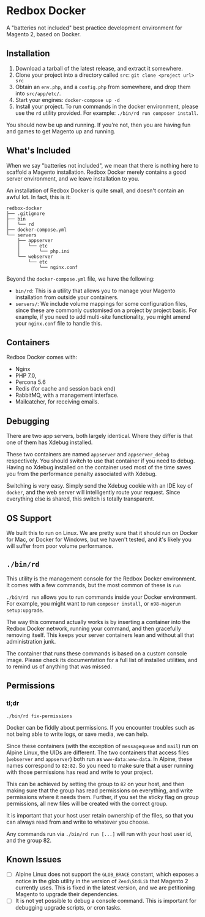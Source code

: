 # Redbox Docker

A "batteries not included" best practice development environment for Magento 2,
based on Docker.

## Installation

1. Download a tarball of the latest release, and extract it somewhere.
2. Clone your project into a directory called `src`: `git clone <project url>
src`
1. Obtain an `env.php`, and a `config.php` from somewhere, and drop them into
`src/app/etc/`.
1. Start your engines: `docker-compose up -d`
2. Install your project. To run commands in the docker environment, please use
the `rd` utility provided. For example: `./bin/rd run composer install`.

You should now be up and running. If you're not, then you are having fun and
games to get Magento up and running.

## What's Included

When we say "batteries not included", we mean that there is nothing here to
scaffold a Magento installation. Redbox Docker merely contains a good server
environment, and we leave installation to you.

An installation of Redbox Docker is quite small, and doesn't contain an awful
lot. In fact, this is it:

```
redbox-docker
├── .gitignore
├── bin
│   └── rd
├── docker-compose.yml
└── servers
    ├── appserver
    │   └── etc
    │       └── php.ini
    └── webserver
        └── etc
            └── nginx.conf
```

Beyond the `docker-compose.yml` file, we have the following:

*  `bin/rd`: This is a utility that allows you to manage your Magento
installation from outside your containers.
* `servers/`: We include volume mappings for some configuration files, since
these are commonly customised on a project by project basis. For example, if you
need to add multi-site functionality, you might amend your `nginx.conf` file to
handle this.

## Containers

Redbox Docker comes with:

* Nginx
* PHP 7.0,
* Percona 5.6
* Redis (for cache and session back end)
* RabbitMQ, with a management interface.
* Mailcatcher, for receiving emails.

## Debugging

There are two app servers, both largely identical. Where they differ is that one
of them has Xdebug installed.

These two containers are named `appserver` and `appserver_debug` respectively.
You should switch to use that container if you need to debug. Having no Xdebug
installed on the container used most of the time saves you from the performance
penalty associated with Xdebug.

Switching is very easy. Simply send the Xdebug cookie with an IDE key of
`docker`, and the web server will intelligently route your request. Since
everything else is shared, this switch is totally transparent.

## OS Support

We built this to run on Linux. We are pretty sure that it should run on Docker
for Mac, or Docker for Windows, but we haven't tested, and it's likely you will
suffer from poor volume performance.

## `./bin/rd`

This utility is the management console for the Redbox Docker environment. It
comes with a few commands, but the most common of these is `run`

`./bin/rd run` allows you to run commands inside your Docker environment. For
example, you might want to run `composer install`, or `n98-magerun
setup:upgrade`.

The way this command actually works is by inserting a container into the Redbox
Docker network, running your command, and then gracefully removing itself. This
keeps your server containers lean and without all that administration junk.

The container that runs these commands is based on a custom console image.
Please check its documentation for a full list of installed utilities, and to
remind us of anything that was missed. 

## Permissions

### tl;dr

```
./bin/rd fix-permissions
```

Docker can be fiddly about permissions. If you encounter troubles such as not
being able to write logs, or save media, we can help.

Since these containers (with the exception of `messagequeue` and `mail`) run on
Alpine Linux, the UIDs are different. The two containers that access files
(`webserver` and `appserver`) both run as `www-data:www-data`. In Alpine, these
names correspond to `82:82`. So you need to make sure that a user running with
those permissions has read and write to your project.

This can be achieved by setting the group to `82` on your host, and then making
sure that the group has read permissions on everything, and write permissions
where it needs them. Further, if you set the sticky flag on group permissions,
all new files will be created with the correct group.

It is important that your host user retain ownership of the files, so that you
can always read from and write to whatever you choose.

Any commands run via `./bin/rd run [...]` will run with your host user id, and the group 82.

## Known Issues

- [ ] Alpine Linux does not support the `GLOB_BRACE` constant, which exposes
a notice in the glob utility in the version of `Zend\StdLib` that Magento
2 currently uses. This is fixed in the latest version, and we are petitioning
Magento to upgrade their dependencies.
- [ ] It is not yet possible to debug a console command. This is important for
debugging upgrade scripts, or cron tasks.
